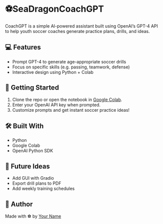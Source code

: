 # ⚽SeaDragonCoachGPT
CoachGPT is a simple AI-powered assistant built using OpenAI’s GPT-4 API to help youth soccer coaches generate practice plans, drills, and ideas.

## 💻 Features
- Prompt GPT-4 to generate age-appropriate soccer drills
- Focus on specific skills (e.g. passing, teamwork, defense)
- Interactive design using Python + Colab

## 🚀 Getting Started
1. Clone the repo or open the notebook in [Google Colab](https://colab.research.google.com/).
2. Enter your OpenAI API key when prompted.
3. Customize prompts and get instant soccer practice ideas!

## 🛠️ Built With
- Python
- Google Colab
- OpenAI Python SDK

## 🧠 Future Ideas
- Add GUI with Gradio
- Export drill plans to PDF
- Add weekly training schedules

## 🙌 Author
Made with ⚽ by [Your Name](https://github.com/yourusername)

